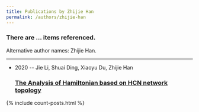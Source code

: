 ```yaml
---
title: Publications by Zhijie Han
permalink: /authors/zhijie-han
---
```


<h3 id="number-posts">There are ... items referenced.</h3>
<p id='info-authors'>Alternative author names: Zhijie Han.</p>
<hr />
<ul class="post-list">
<li><span class='post-meta'>2020 -- Jie Li, Shuai Ding, Xiaoyu Du, Zhijie Han</span><h3><a class='post-link' href="{{ site.baseurl }}/the-analysis-of-hamiltonian-based-on-hcn-network-topology">The Analysis of Hamiltonian based on HCN network topology</a></h3></li>

</ul>
{% include count-posts.html %}
